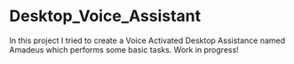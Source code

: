 # Desktop_Voice_Assistant
In this project I tried to create a Voice Activated Desktop Assistance named Amadeus which performs some basic tasks. Work in progress!
